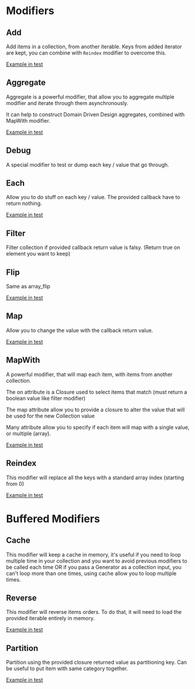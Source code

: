 # Modifiers

## Add
Add items in a collection, from another iterable.
Keys from added iterator are kept, you can combine with `Reindex` modifier to overcome this.

[Example in test](../tests/unit/Modifier/AddTest.php)

## Aggregate
Aggregate is a powerful modifier, that allow you to aggregate multiple modifier and iterate through them asynchronously.

It can help to construct Domain Driven Design aggregates, combined with MapWith modifier.

[Example in test](../tests/unit/Modifier/AggregateTest.php)

## Debug
A special modifier to test or dump each key / value that go through.

## Each
Allow you to do stuff on each key / value. The provided callback have to return nothing.

[Example in test](../tests/unit/Modifier/EachTest.php)

## Filter
Filter collection if provided callback return value is falsy. (Return true on element you want to keep)

## Flip
Same as array_flip

[Example in test](../tests/unit/Modifier/FlipTest.php)

## Map
Allow you to change the value with the callback return value.

[Example in test](../tests/unit/Modifier/MapTest.php)

## MapWith
A powerful modifier, that will map each item, with items from another collection.

The on attribute is a Closure used to select items that match (must return a boolean value like filter modifier)

The map attribute allow you to provide a closure to alter the value that will be used for the new Collection value

Many attribute allow you to specify if each item will map with a single value, or multiple (array).

[Example in test](../tests/unit/Modifier/MapWithTest.php)

## Reindex
This modifier will replace all the keys with a standard array index (starting from 0)

[Example in test](../tests/unit/Modifier/MapTest.php)

# Buffered Modifiers

## Cache
This modifier will keep a cache in memory, it's useful if you need to loop multiple time in your 
collection and you want to avoid previous modifiers to be called each time 
OR if you pass a Generator as a collection input, you can't loop more than one times, using cache allow you to loop multiple times.

## Reverse
This modifier will reverse items orders. To do that, it will need to load the provided iterable entirely in memory.

[Example in test](../tests/unit/BufferedModifier/ReverseTest.php)

## Partition
Partition using the provided closure returned value as partitioning key. 
Can be useful to put item with same category together.

[Example in test](../tests/unit/BufferedModifier/PartitionTest.php)
